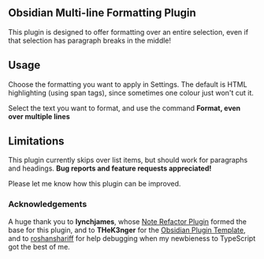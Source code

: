 ## Obsidian Multi-line Formatting Plugin 

This plugin is designed to offer formatting over an entire selection, even if that selection has paragraph breaks in the middle! 

## Usage

Choose the formatting you want to apply in Settings. The default is HTML highlighting (using span tags), since sometimes one colour just won't cut it.

Select the text you want to format, and use the command **Format, even over multiple lines**

## Limitations

This plugin currently skips over list items, but should work for paragraphs and headings. **Bug reports and feature requests appreciated!**

Please let me know how this plugin can be improved.

### Acknowledgements

A huge thank you to **lynchjames**, whose [Note Refactor Plugin](https://github.com/lynchjames/note-refactor-obsidian) formed the base for this plugin, and to **THeK3nger** for the [Obsidian Plugin Template](https://github.com/THeK3nger/obsidian-plugin-template), and to [roshanshariff](https://github.com/roshanshariff) for help debugging when my newbieness to TypeScript got the best of me.
